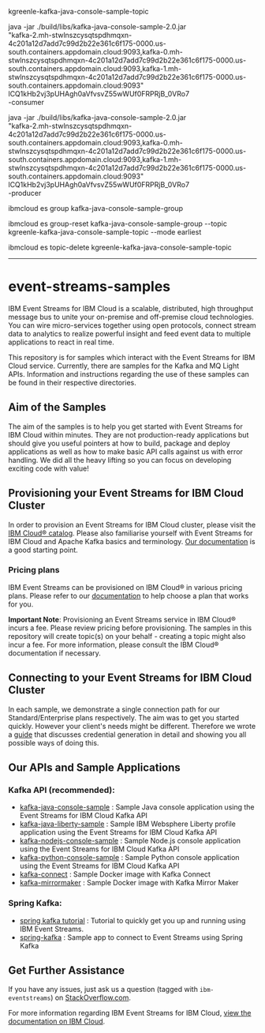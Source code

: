 kgreenle-kafka-java-console-sample-topic

java -jar ./build/libs/kafka-java-console-sample-2.0.jar \
"kafka-2.mh-stwlnszcysqtspdhmqxn-4c201a12d7add7c99d2b22e361c6f175-0000.us-south.containers.appdomain.cloud:9093,kafka-0.mh-stwlnszcysqtspdhmqxn-4c201a12d7add7c99d2b22e361c6f175-0000.us-south.containers.appdomain.cloud:9093,kafka-1.mh-stwlnszcysqtspdhmqxn-4c201a12d7add7c99d2b22e361c6f175-0000.us-south.containers.appdomain.cloud:9093" \
lCQ1kHb2vj3pUHAgh0aVfvsvZ55wWUf0FRPRjB_0VRo7 \
-consumer

java -jar ./build/libs/kafka-java-console-sample-2.0.jar \
"kafka-2.mh-stwlnszcysqtspdhmqxn-4c201a12d7add7c99d2b22e361c6f175-0000.us-south.containers.appdomain.cloud:9093,kafka-0.mh-stwlnszcysqtspdhmqxn-4c201a12d7add7c99d2b22e361c6f175-0000.us-south.containers.appdomain.cloud:9093,kafka-1.mh-stwlnszcysqtspdhmqxn-4c201a12d7add7c99d2b22e361c6f175-0000.us-south.containers.appdomain.cloud:9093" \
lCQ1kHb2vj3pUHAgh0aVfvsvZ55wWUf0FRPRjB_0VRo7 \
-producer

ibmcloud es group kafka-java-console-sample-group

ibmcloud es group-reset kafka-java-console-sample-group --topic kgreenle-kafka-java-console-sample-topic --mode earliest

ibmcloud es topic-delete kgreenle-kafka-java-console-sample-topic

---

# event-streams-samples
IBM Event Streams for IBM Cloud is a scalable, distributed, high throughput message bus to unite your on-premise and off-premise cloud technologies. You can wire micro-services together using open protocols, connect stream data to analytics to realize powerful insight and feed event data to multiple applications to react in real time.

This repository is for samples which interact with the Event Streams for IBM Cloud service. 
Currently, there are samples for the Kafka and MQ Light APIs.
Information and instructions regarding the use of these samples can be found in their respective directories.

## Aim of the Samples
The aim of the samples is to help you get started with Event Streams for IBM Cloud within minutes. They are not production-ready applications but should give you useful pointers at how to build, package and deploy applications as well as how to make basic API calls against us with error handling. We did all the heavy lifting so you can focus on developing exciting code with value!

## Provisioning your Event Streams for IBM Cloud Cluster
In order to provision an Event Streams for IBM Cloud cluster, please visit the [IBM Cloud® catalog](https://cloud.ibm.com/catalog/). Please also familiarise yourself with Event Streams for IBM Cloud and Apache Kafka basics and terminology. [Our documentation](https://cloud.ibm.com/docs/services/EventStreams?topic=eventstreams-getting_started) is a good starting point.

### Pricing plans
IBM Event Streams can be provisioned on IBM Cloud® in various pricing plans. Please refer to our [documentation](https://cloud.ibm.com/docs/services/EventStreams?topic=eventstreams-plan_choose#plan_choose) to help choose a plan that works for you.

__Important Note__: Provisioning an Event Streams service in IBM Cloud® incurs a fee. Please review pricing before provisioning. The samples in this repository will create topic(s) on your behalf - creating a topic might also incur a fee. For more information, please consult the IBM Cloud® documentation if necessary.

## Connecting to your Event Streams for IBM Cloud Cluster
In each sample, we demonstrate a single connection path for our Standard/Enterprise plans respectively. The aim was to get you started quickly. However your client's needs might be different. Therefore we wrote a [guide](https://cloud.ibm.com/docs/services/EventStreams?topic=eventstreams-connecting#connecting) that discusses credential generation in detail and showing you all possible ways of doing this.

## Our APIs and Sample Applications

### Kafka API (recommended):
* [kafka-java-console-sample](/kafka-java-console-sample/README.md) : Sample Java console application using the Event Streams for IBM Cloud Kafka API
* [kafka-java-liberty-sample](/kafka-java-liberty-sample/README.md) : Sample IBM Websphere Liberty profile application using the Event Streams for IBM Cloud Kafka API
* [kafka-nodejs-console-sample](kafka-nodejs-console-sample/README.md) : Sample Node.js console application using the Event Streams for IBM Cloud Kafka API
* [kafka-python-console-sample](/kafka-python-console-sample/README.md) : Sample Python console application using the Event Streams for IBM Cloud Kafka API
* [kafka-connect](/kafka-connect/README.md) : Sample Docker image with Kafka Connect
* [kafka-mirrormaker](/kafka-mirrormaker/README.md) : Sample Docker image with Kafka Mirror Maker

### Spring Kafka:
* [spring kafka tutorial](https://developer.ibm.com/tutorials/use-spring-kafka-to-access-an-event-streams-service/) : Tutorial to quickly get you up and running using IBM Event Streams. 
* [spring-kafka](https://github.com/wkorando/event-stream-kafka) : Sample app to connect to Event Streams using Spring Kafka

## Get Further Assistance

If you have any issues, just ask us a question (tagged with `ibm-eventstreams`) on [StackOverflow.com](http://stackoverflow.com/questions/tagged/ibm-eventstreams).


For more information regarding IBM Event Streams for IBM Cloud, [view the documentation on IBM Cloud](https://cloud.ibm.com/docs/services/EventStreams?topic=eventstreams-getting_started).
